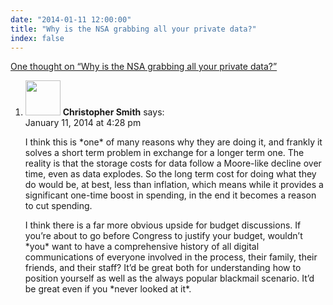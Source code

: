 ```yaml
---
date: "2014-01-11 12:00:00"
title: "Why is the NSA grabbing all your private data?"
index: false
---
```


[One thought on &ldquo;Why is the NSA grabbing all your private data?&rdquo;](/lemire/blog/2014/01-11-why-is-the-nsa-grabbing-all-your-private-data)

<ol class="comment-list">
<li id="comment-105373" class="comment even thread-even depth-1">
<div class="comment-author vcard">
<img alt src="https://secure.gravatar.com/avatar/7efeeb0d9fe2a53e84d0d77e2ab7e44e?s=56&#038;d=mm&#038;r=g" srcset="https://secure.gravatar.com/avatar/7efeeb0d9fe2a53e84d0d77e2ab7e44e?s=112&#038;d=mm&#038;r=g 2x" class="avatar avatar-56 photo" height="56" width="56" decoding="async" /> <b class="fn">Christopher Smith</b> <span class="says">says:</span> </div>
<div class="comment-metadata"><time datetime="2014-01-11T16:28:05+00:00">January 11, 2014 at 4:28 pm</time></a> </div>
<div class="comment-content">
<p>I think this is *one* of many reasons why they are doing it, and frankly it solves a short term problem in exchange for a longer term one. The reality is that the storage costs for data follow a Moore-like decline over time, even as data explodes. So the long term cost for doing what they do would be, at best, less than inflation, which means while it provides a significant one-time boost in spending, in the end it becomes a reason to cut spending.</p>
<p>I think there is a far more obvious upside for budget discussions. If you&rsquo;re about to go before Congress to justify your budget, wouldn&rsquo;t *you* want to have a comprehensive history of all digital communications of everyone involved in the process, their family, their friends, and their staff? It&rsquo;d be great both for understanding how to position yourself as well as the always popular blackmail scenario. It&rsquo;d be great even if you *never looked at it*.</p>
</div>
</li>
</ol>
